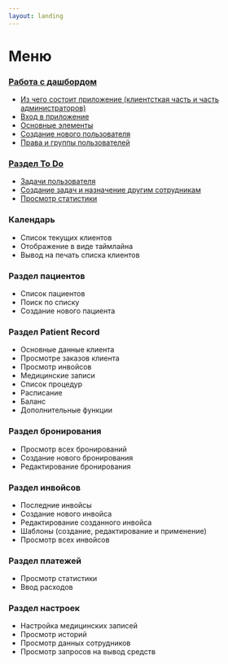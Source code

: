 ```yaml
---
layout: landing
---
```


# Меню

### [Работа с дашбордом](rabota-s-dashbordom/)

* [Из чего состоит приложение (клиентсткая часть и часть администраторов)](rabota-s-dashbordom/iz-chego-sostoit-prilozhenie-klientskaya-chast-i-chast-administratorov.md)
* [Вход в приложение](rabota-s-dashbordom/vkhod-v-prilozhenie.md)
* [Основные элементы](rabota-s-dashbordom/osnovnye-elementy.md)
* [Создание нового пользователя](rabota-s-dashbordom/sozdanie-novogo-polzovatelya.md)
* [Права и группы пользователей](rabota-s-dashbordom/prava-i-gruppy-polzovatelei.md)

### [Раздел To Do](razdel-to-do/)

* [Задачи пользователя](razdel-to-do/zadachi-polzovatelya.md)
* [Создание задач и назначение другим сотрудникам](razdel-to-do/sozdanie-zadach-i-naznachenie-drugim-sotrudnikam.md)
* [Просмотр статистики](razdel-to-do/prosmotr-statistiki.md)

### Календарь

* Список текущих клиентов
* Отображение в виде таймлайна
* Вывод на печать списка клиентов

### Раздел пациентов

* Список пациентов
* Поиск по списку
* Создание нового пациента

### Раздел Patient Record

* Основные данные клиента
* Просмотре заказов клиента
* Просмотр инвойсов
* Медицинские записи
* Список процедур
* Расписание
* Баланс
* Дополнительные функции

### Раздел бронирования

* Просмотр всех бронирований
* Создание нового бронирования
* Редактирование бронирования

### Раздел инвойсов

* Последние инвойсы
* Создание нового инвойса
* Редактирование созданного инвойса
* Шаблоны (создание, редактирование и применение)
* Просмотр всех инвойсов

### Раздел платежей&#x20;

* Просмотр статистики
* Ввод расходов

### Раздел настроек

* Настройка медицинских записей
* Просмотр историй
* Просмотр данных сотрудников&#x20;
* Просмотр запросов на вывод средств
